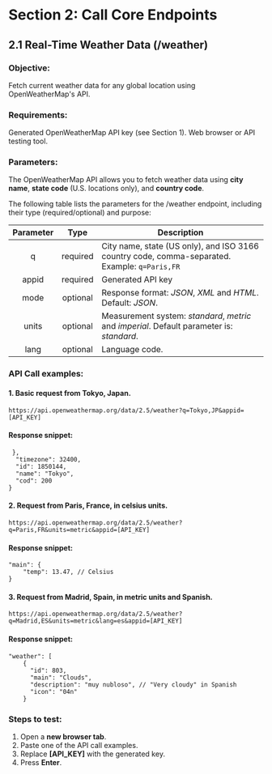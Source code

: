 # Section 2: Call Core Endpoints
## 2.1 Real-Time Weather Data (/weather)

### Objective: 
Fetch current weather data for any global location using OpenWeatherMap's API.

### Requirements:  
Generated OpenWeatherMap API key (see Section 1).
Web browser or API testing tool. 

### Parameters:
The OpenWeatherMap API allows you to fetch weather data using **city name**, **state code** (U.S. locations only), and **country code**. 

The following table lists the parameters for the /weather endpoint, including their type (required/optional) and purpose:

| Parameter 	|   Type   	|                                          Description                                          	|
|:---------:	|:--------:	|-----------------------------------------------------------------------------------------------	|
|     q     	| required 	| City name, state (US only), and ISO 3166 country code, comma-separated. Example: `q=Paris,FR` 	|
|   appid   	| required 	| Generated API key                                                                             	|
|    mode   	| optional 	| Response format: *JSON*, *XML* and *HTML*. Default: *JSON*.                                           	|
|   units   	| optional 	| Measurement system: *standard*, *metric* and *imperial*. Default parameter is: *standard*.             	|
|    lang   	| optional 	| Language code.                                                                                	|

### API Call examples: 

#### 1. Basic request from Tokyo, Japan. 
```
https://api.openweathermap.org/data/2.5/weather?q=Tokyo,JP&appid=[API_KEY] 
```
#### Response snippet:
```
 },
  "timezone": 32400,
  "id": 1850144,
  "name": "Tokyo",
  "cod": 200
}
```
#### 2. Request from Paris, France, in celsius units. 
```
https://api.openweathermap.org/data/2.5/weather?q=Paris,FR&units=metric&appid=[API_KEY]
```
#### Response snippet: 
```
"main": {
    "temp": 13.47, // Celsius 
}
```

#### 3. Request from Madrid, Spain, in metric units and Spanish. 
```
https://api.openweathermap.org/data/2.5/weather?q=Madrid,ES&units=metric&lang=es&appid=[API_KEY]
```
 
#### Response snippet: 
```
"weather": [
    {
      "id": 803,
      "main": "Clouds",
      "description": "muy nubloso", // "Very cloudy" in Spanish 
      "icon": "04n"
    }
```

### Steps to test: 
1. Open a **new browser tab**. 
2. Paste one of the API call examples.  
3. Replace **[API_KEY]** with the generated key. 
4. Press **Enter**. 


